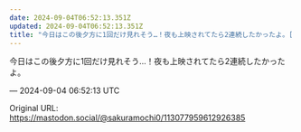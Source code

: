 ```yaml
---
date: 2024-09-04T06:52:13.351Z
updated: 2024-09-04T06:52:13.351Z
title: "今日はこの後夕方に1回だけ見れそう…！夜も上映されてたら2連続したかったよ。[...]"
---
```


<p>今日はこの後夕方に1回だけ見れそう…！夜も上映されてたら2連続したかったよ。</p>

&mdash; 2024-09-04 06:52:13 UTC

Original URL: https://mastodon.social/@sakuramochi0/113077959612926385
